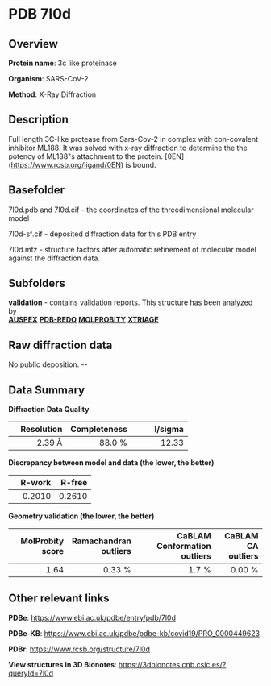 # PDB 7l0d

## Overview

**Protein name**: 3c like proteinase

**Organism**: SARS-CoV-2

**Method**: X-Ray Diffraction

## Description

Full length 3C-like protease from Sars-Cov-2 in complex with con-covalent inhibitor ML188. It was solved with x-ray diffraction to determine the the potency of ML188"s attachment to the protein. [0EN] (https://www.rcsb.org/ligand/0EN) is bound.

## Basefolder

7l0d.pdb and 7l0d.cif - the coordinates of the threedimensional molecular model

7l0d-sf.cif - deposited diffraction data for this PDB entry

7l0d.mtz - structure factors after automatic refinement of molecular model against the diffraction data.

## Subfolders





**validation** - contains validation reports. This structure has been analyzed by <br>[**AUSPEX**](https://github.com/thorn-lab/coronavirus_structural_task_force/tree/master/pdb/3c_like_proteinase/SARS-CoV-2/7l0d/validation/auspex) [**PDB-REDO**](https://github.com/thorn-lab/coronavirus_structural_task_force/tree/master/pdb/3c_like_proteinase/SARS-CoV-2/7l0d/validation/pdb-redo) [**MOLPROBITY**](https://github.com/thorn-lab/coronavirus_structural_task_force/tree/master/pdb/3c_like_proteinase/SARS-CoV-2/7l0d/validation/molprobity) [**XTRIAGE**](https://github.com/thorn-lab/coronavirus_structural_task_force/blob/master/pdb/3c_like_proteinase/SARS-CoV-2/7l0d/validation/Xtriage_output.log)   



## Raw diffraction data

No public deposition. --<br> 

## Data Summary
**Diffraction Data Quality**

|   | Resolution | Completeness| I/sigma |
|---|-------------:|----------------:|--------------:|
|   |2.39 Å|88.0  %|<img width=50/>12.33|

**Discrepancy between model and data (the lower, the better)**

|   | **R-work**| **R-free**   
|---|-------------:|----------------:|           
||  0.2010|  0.2610|

**Geometry validation (the lower, the better)**

|   |**MolProbity<br>score**| **Ramachandran<br>outliers** | **CaBLAM<br>Conformation outliers** | **CaBLAM<br>CA outliers** |
|---|-------------:|----------------:|----------------:|----------------:|
||  1.64|  0.33 %|1.7 %|0.00 %|

 

 



## Other relevant links 
**PDBe**:  https://www.ebi.ac.uk/pdbe/entry/pdb/7l0d

**PDBe-KB**: https://www.ebi.ac.uk/pdbe/pdbe-kb/covid19/PRO_0000449623 
 
**PDBr**: https://www.rcsb.org/structure/7l0d 

**View structures in 3D Bionotes**: https://3dbionotes.cnb.csic.es/?queryId=7l0d

